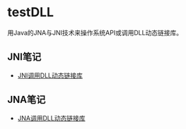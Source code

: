 # testDLL
用Java的JNA与JNI技术来操作系统API或调用DLL动态链接库。

## JNI笔记
- [JNI调用DLL动态链接库](http://note.youdao.com/noteshare?id=9a8974a3735a3f3500e3c2f6cbe8c83c&sub=16DDC896498B4F41A6A0C9BF4AF16084)

## JNA笔记
- [JNA调用DLL动态链接库](http://note.youdao.com/noteshare?id=6e06901c82a991be7bf6721f286d1ab9&sub=C7C6A0B491984A58964827D661C06EF8)
